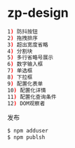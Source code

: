 # zp-design

```bash
1) 防抖按钮
2) 拖拽排序
3) 超出宽度省略
4) 分割块
5) 多行省略号展示
6) 数字输入框
7) 单选框
8) 下拉框
9) 配置化表单
10) 配置化详情
11) 配置化查询条件
12) DOM观察者
```

发布

```bash
$ npm adduser
$ npm publsh
```
